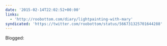```yaml
---
date: '2015-02-14T22:02:52+00:00'
links:
  - 'http://roobottom.com/diary/lightpainting-with-mary'
syndicated: 'https://twitter.com/roobottom/status/566731325701644288'
---
```

Blogged: 
